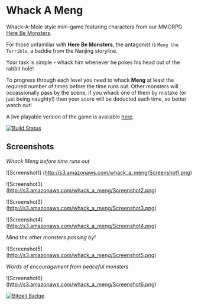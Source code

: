 Whack A Meng
============

Whack-A-Mole style mini-game featuring characters from our MMORPG [Here Be Monsters](http://apps.facebook.com/herebemonsters).

For those unfamiliar with **Here Be Monsters**, the antagonist is `Meng the Terrible`, a baddie from the Nanjing storyline. 

Your task is simple - whack him whenever he pokes his head out of the rabbit hole!

To progress through each level you need to whack **Meng** at least the required number of times before the time runs out. Other monsters will occassionally pass by the scene, if you whack one of them by mistake (or just being naughty!) then your score will be deducted each time, so better watch out!

A live playable version of the game is available [here](http://whackameng.theburningmonk.com/).

[![Build Status](https://drone.io/github.com/theburningmonk/Whack_A_Meng/status.png)](https://drone.io/github.com/theburningmonk/Whack_A_Meng/latest)

## Screenshots

*Whack Meng before time runs out*

![Screenshot1] (http://s3.amazonaws.com/whack_a_meng/Screenshot1.png)

![Screenshot3] (http://s3.amazonaws.com/whack_a_meng/Screenshot2.png)

![Screenshot3] (http://s3.amazonaws.com/whack_a_meng/Screenshot3.png)

![Screenshot4] (http://s3.amazonaws.com/whack_a_meng/Screenshot4.png)

*Mind the other monsters passing by!*

![Screenshot5] (http://s3.amazonaws.com/whack_a_meng/Screenshot5.png)

*Words of encouragement from peaceful monsters*

![Screenshot6] (http://s3.amazonaws.com/whack_a_meng/Screenshot6.png)


[![Bitdeli Badge](https://d2weczhvl823v0.cloudfront.net/theburningmonk/whack_a_meng/trend.png)](https://bitdeli.com/free "Bitdeli Badge")


